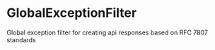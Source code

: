 # GlobalExceptionFilter
Global exception filter for creating api responses based on RFC 7807 standards
